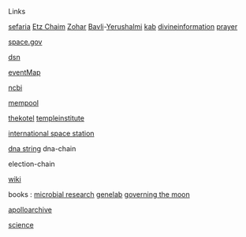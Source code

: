 Links

[sefaria](https://www.sefaria.org.il/translations/en) [Etz Chaim](https://www.sefaria.org/Sefer_Etz_Chaim?tab=contents) [Zohar](https://www.sefaria.org/Zohar?tab=contents) [Bavli](https://www.sefaria.org/texts/Talmud/Bavli)-[Yerushalmi](https://www.sefaria.org/texts/Talmud/Yerushalmi) [kab](https://www.kab.co.il/) [divineinformation](https://divineinformation.com/) [prayer](https://www.youtube.com/@RabbiMarkZ/releases)

[space.gov](https://www.space.gov.il)

[dsn](https://eyes.nasa.gov/apps/dsn-now/dsn.html)

[eventMap](https://rsoe-edis.org/eventMap)

[ncbi](https://www.ncbi.nlm.nih.gov/guide/sequence-analysis/)

[mempool](https://mempool.space )

[thekotel](https://thekotel.org/he/) [templeinstitute](https://templeinstitute.org)

[international space station](https://www.nasa.gov/wp-content/uploads/2023/05/iss-blowout-updated-view-2023-300.png)

[dna string](https://github.com/HazyResearch/hyena-dna) dna-chain

election-chain

[wiki](https://github.com/melekhmashiach/melekhmashiach/wiki)

books : [microbial research](https://www.nasa.gov/wp-content/uploads/2021/10/microbial_research_2021_tagged.pdf) [genelab](https://www.nasa.gov/wp-content/uploads/2018/05/np-2017-06-020-jsc_a_researchers_guide_to_genelab-tagged_0.pdf) [governing the moon](https://www.nasa.gov/wp-content/uploads/2025/02/governing-the-moon-sp-2024-4559-ebook.pdf) 

[apolloarchive](https://apolloarchive.com/)

 [science](https://www.science.co.il/gov/)
